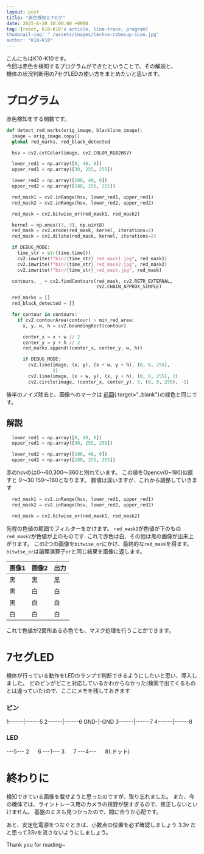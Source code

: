 ```yaml
---
layout: post
title: "赤色検知と7セグ"
date: 2025-6-20 10:00:00 +0900
tag: [robot, K10-K10's article, line-trace, program]
thumbnail-img: " /assets/images/techno-robocup-icon.jpg"
author: "K10-K10"
---
```

こんにちはK10-K10です。  
今回は赤色を検知するプログラムができたということで、その解説と、  
機体の状況判断用の7セグLEDの使い方をまとめたいと思います。  

# プログラム
赤色検知をする関数です。
```python
def detect_red_marks(orig_image, blackline_image):
  image = orig_image.copy()
  global red_marks, red_black_detected

  hsv = cv2.cvtColor(image, cv2.COLOR_RGB2HSV)

  lower_red1 = np.array([0, 40, 0])
  upper_red1 = np.array([30, 255, 255])

  lower_red2 = np.array([100, 40, 0])
  upper_red2 = np.array([180, 255, 255])

  red_mask1 = cv2.inRange(hsv, lower_red1, upper_red1)
  red_mask2 = cv2.inRange(hsv, lower_red2, upper_red2)

  red_mask = cv2.bitwise_or(red_mask1, red_mask2)

  kernel = np.ones((3, 3), np.uint8)
  red_mask = cv2.erode(red_mask, kernel, iterations=2)
  red_mask = cv2.dilate(red_mask, kernel, iterations=2)

  if DEBUG_MODE:
    time_str = str(time.time())
    cv2.imwrite(f"bin/{time_str}_red_mask1.jpg", red_mask1)
    cv2.imwrite(f"bin/{time_str}_red_mask2.jpg", red_mask2)
    cv2.imwrite(f"bin/{time_str}_red_mask.jpg", red_mask)

  contours, _ = cv2.findContours(red_mask, cv2.RETR_EXTERNAL,
                                 cv2.CHAIN_APPROX_SIMPLE)

  red_marks = []
  red_black_detected = []

  for contour in contours:
    if cv2.contourArea(contour) > min_red_area:
      x, y, w, h = cv2.boundingRect(contour)

      center_x = x + w // 2
      center_y = y + h // 2
      red_marks.append((center_x, center_y, w, h))

      if DEBUG_MODE:
        cv2.line(image, (x, y), (x + w, y + h), (0, 0, 255),
                 2)
        cv2.line(image, (x + w, y), (x, y + h), (0, 0, 255), 2)
        cv2.circle(image, (center_x, center_y), 5, (0, 0, 255), -1)
```
後半のノイズ除去と、画像へのマークは [前回](/2025/05/11/linetrace_program.html){:target="_blank"}の緑色と同じです。

## 解説
```python
  lower_red1 = np.array([0, 40, 0])
  upper_red1 = np.array([30, 255, 255])

  lower_red2 = np.array([100, 40, 0])
  upper_red2 = np.array([180, 255, 255])
```

赤のhsvのは0～60,300～360と別れています。
この値をOpencv(0~180)似直すと	0～30 150～180となります。
数値は違いますが、これから調整していきます

```python
  red_mask1 = cv2.inRange(hsv, lower_red1, upper_red1)
  red_mask2 = cv2.inRange(hsv, lower_red2, upper_red2)

  red_mask = cv2.bitwise_or(red_mask1, red_mask2)
```
先程の色値の範囲でフィルターをかけます。
`red_mask1`が色値が下のもの
`red_mask2`が色値が上のものです.
これで赤色は白、その他は黒の画像が出来上がります。
この2つの画像を`bitwise_or`にかけ、最終的な`red_mask`を得ます。
`bitwise_or`は論理演算子`or`と同じ結果を画像に返します。

|画像1|画像2|出力|
|---|---|---|
|黒|黒|黒|
|黒|白|白|
|黒|白|白|
|白|白|白|

これで色値が2箇所ある赤色でも、マスク処理を行うことができます。

# 7セグLED
機体が行っている動作をLEDのランプで判断できるようにしたいと思い、導入しました。
どのピンがどこと対応しているかわからなかった(検索で出てくるものとは違っていた)ので、ここにメモを残しておきます

### ピン
1------|------5
2------|------6
GND-|-GND
3------|------7
4------|------8

### LED
---5---
2&nbsp;&nbsp;&nbsp;&nbsp;&nbsp;&nbsp;6
---1---
3&nbsp;&nbsp;&nbsp;&nbsp;&nbsp;&nbsp;7
---4---&nbsp;&nbsp;&nbsp;&nbsp;&nbsp;&nbsp;8(.ドット)


# 終わりに
検知できている画像を載せようと思ったのですが、取り忘れました。
また、今の機体では、ライントレース用のカメラの視野が狭すぎるので、修正しないといけません。
基盤のミスも見つかったので、間に合うか心配です。

あと、安定化電源をつなぐときは、小数点の位置を必ず確認しましょう
3.3v だと思って33vを流さないようにしましょう。

Thank you for reading~

